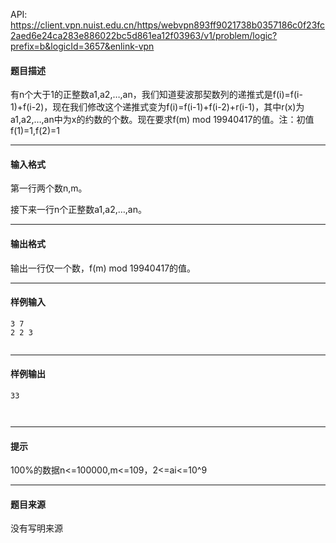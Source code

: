 API: https://client.vpn.nuist.edu.cn/https/webvpn893ff9021738b0357186c0f23fc2aed6e24ca283e886022bc5d861ea12f03963/v1/problem/logic?prefix=b&logicId=3657&enlink-vpn

#### 题目描述

有n个大于1的正整数a1,a2,…,an，我们知道斐波那契数列的递推式是f(i)=f(i-1)+f(i-2)，现在我们修改这个递推式变为f(i)=f(i-1)+f(i-2)+r(i-1)，其中r(x)为a1,a2,…,an中为x的约数的个数。现在要求f(m) mod 19940417的值。注：初值f(1)=1,f(2)=1

---

#### 输入格式

第一行两个数n,m。

接下来一行n个正整数a1,a2,…,an。

---

#### 输出格式

输出一行仅一个数，f(m) mod 19940417的值。

---

#### 样例输入
```
3 7
2 2 3
 

```

---

#### 样例输出
```
33
 
 
```

---

#### 提示

100%的数据n<=100000,m<=109，2<=ai<=10^9  

---

#### 题目来源

没有写明来源